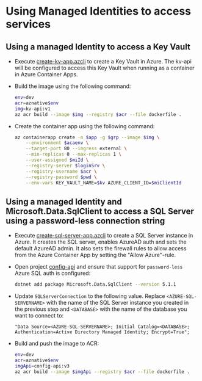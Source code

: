 # Using Managed Identities to access services

## Using a managed Identity to access a Key Vault

- Execute [create-kv-app.azcli](/demos/04-azure-container-apps/03-managed-identity/create-kv-app.azcli) to create a Key Vault in Azure. The kv-api will be configured to access this Key Vault when running as a container in Azure Container Apps.

- Build the image using the following command:

    ```bash
    env=dev
    acr=aznative$env
    img=kv-api:v1
    az acr build --image $img --registry $acr --file dockerfile .
    ```    
- Create the container app using the following command:

    ```bash
    az containerapp create -n $app -g $grp --image $img \
        --environment $acaenv \
        --target-port 80 --ingress external \
        --min-replicas 0 --max-replicas 1 \
        --user-assigned $miId \
        --registry-server $loginSrv \
        --registry-username $acr \
        --registry-password $pwd \
        --env-vars KEY_VAULT_NAME=$kv AZURE_CLIENT_ID=$miClientId
    ```

## Using a managed Identity and Microsoft.Data.SqlClient to access a SQL Server using a password-less connection string

- Execute [create-sql-server-app.azcli](/demos/04-azure-container-apps/03-managed-identity/create-sql-server-app.azcli) to create a SQL Server instance in Azure. It creates the SQL server, enables AzureAD auth and sets the default AzureAD admin. It also sets the firewall rules to allow access from the Azure Container App by setting the "Allow Azure"-rule.

- Open project [config-api](/demos/00-app/config-api/) and ensure that support for `password-less` Azure SQL auth is configured:

    ```bash
    dotnet add package Microsoft.Data.SqlClient --version 5.1.1
    ```

- Update `SQLServerConnection` to the following value. Replace `<AZURE-SQL-SERVERNAME>` with the name of the SQL Server instance you created in the previous step and `<DATABASE>` with the name of the database you want to connect to:

    ```
    "Data Source=<AZURE-SQL-SERVERNAME>; Initial Catalog=<DATABASE>; Authentication=Active Directory Managed Identity; Encrypt=True";
    ```

- Build and push the image to ACR:

    ```bash
    env=dev
    acr=aznative$env
    imgApi=config-api:v3
    az acr build --image $imgApi --registry $acr --file dockerfile .
    ```

